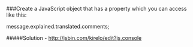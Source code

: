 ###Create a JavaScript object that has a property which you can access like this:

message.explained.translated.comments;

#####Solution - http://jsbin.com/kirelo/edit?js,console